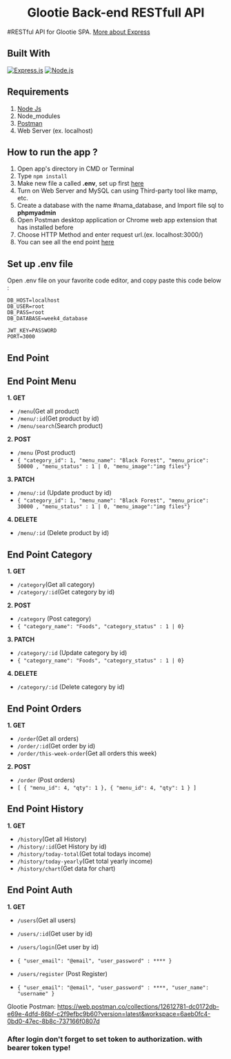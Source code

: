 <h1 align="center">Glootie Back-end RESTfull API</h1>

#RESTful API for Glootie SPA. [More about Express](https://en.wikipedia.org/wiki/Express.js)

## Built With

[![Express.js](https://img.shields.io/badge/Express.js-4.x-orange.svg?style=rounded-square)](https://expressjs.com/en/starter/installing.html)
[![Node.js](https://img.shields.io/badge/Node.js-v.12.13-green.svg?style=rounded-square)](https://nodejs.org/)

## Requirements

1. <a href="https://nodejs.org/en/download/">Node Js</a>
2. Node_modules
3. <a href="https://www.getpostman.com/">Postman</a>
4. Web Server (ex. localhost)

## How to run the app ?

1. Open app's directory in CMD or Terminal
2. Type `npm install`
3. Make new file a called **.env**, set up first [here](#set-up-env-file)
4. Turn on Web Server and MySQL can using Third-party tool like mamp, etc.
5. Create a database with the name #nama_database, and Import file sql to **phpmyadmin**
6. Open Postman desktop application or Chrome web app extension that has installed before
7. Choose HTTP Method and enter request url.(ex. localhost:3000/)
8. You can see all the end point [here](#end-point)

## Set up .env file

Open .env file on your favorite code editor, and copy paste this code below :

```
DB_HOST=localhost
DB_USER=root
DB_PASS=root
DB_DATABASE=week4_database

JWT_KEY=PASSWORD
PORT=3000
```

## End Point

## End Point Menu

**1. GET**

- `/menu`(Get all product)
- `/menu/:id`(Get product by id)
- `/menu/search`(Search product)

**2. POST**

- `/menu` (Post product)
- `{ "category_id": 1, "menu_name": "Black Forest", "menu_price": 50000 , "menu_status" : 1 | 0, "menu_image":"img files"}`

**3. PATCH**

- `/menu/:id` (Update product by id)
- `{ "category_id": 1, "menu_name": "Black Forest", "menu_price": 30000 , "menu_status" : 1 | 0, "menu_image":"img files"}`

**4. DELETE**

- `/menu/:id` (Delete product by id)

## End Point Category

**1. GET**

- `/category`(Get all category)
- `/category/:id`(Get category by id)

**2. POST**

- `/category` (Post category)
- `{ "category_name": "Foods", "category_status" : 1 | 0}`

**3. PATCH**

- `/category/:id` (Update category by id)
- `{ "category_name": "Foods", "category_status" : 1 | 0}`

**4. DELETE**

- `/category/:id` (Delete category by id)

## End Point Orders

**1. GET**

- `/order`(Get all orders)
- `/order/:id`(Get order by id)
- `/order/this-week-order`(Get all orders this week)

**2. POST**

- `/order` (Post orders)
- `[ { "menu_id": 4, "qty": 1 }, { "menu_id": 4, "qty": 1 } ]`

## End Point History

**1. GET**

- `/history`(Get all History)
- `/history/:id`(Get History by id)
- `/history/today-total`(Get total todays income)
- `/history/today-yearly`(Get total yearly income)
- `/history/chart`(Get data for chart)

## End Point Auth

**1. GET**

- `/users`(Get all users)
- `/users/:id`(Get user by id)
- `/users/login`(Get user by id)
- `{ "user_email": "@email", "user_password" : **** }`

- `/users/register` (Post Register)
- `{ "user_email": "@email", "user_password" : ****, "user_name": "username" }`

Glootie Postman: https://web.postman.co/collections/12612781-dc0172db-e69e-4dfd-86bf-c2f9efbc9b60?version=latest&workspace=6aeb0fc4-0bd0-47ec-8b8c-737166f0807d

### After login don't forget to set token to authorization. with bearer token type!

